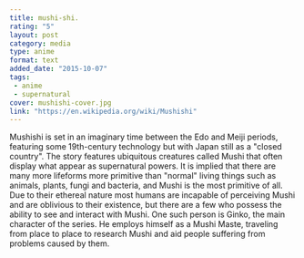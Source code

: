 ```yaml
---
title: mushi-shi. 
rating: "5"
layout: post
category: media
type: anime
format: text
added_date: "2015-10-07"
tags: 
 - anime
 - supernatural
cover: mushishi-cover.jpg
link: "https://en.wikipedia.org/wiki/Mushishi"
---
```


Mushishi is set in an imaginary time between the Edo and Meiji periods,
featuring some 19th-century technology but with Japan still as a "closed
country". The story features ubiquitous creatures called Mushi that often
display what appear as supernatural powers. It is implied that there are many
more lifeforms more primitive than "normal" living things such as animals,
plants, fungi and bacteria, and Mushi is the most primitive of all. Due to
their ethereal nature most humans are incapable of perceiving Mushi and are
oblivious to their existence, but there are a few who possess the ability to
see and interact with Mushi. One such person is Ginko, the main character of
the series. He employs himself as a Mushi Maste, traveling from place to place
to research Mushi and aid people suffering from problems caused by them.  
